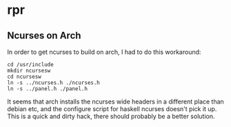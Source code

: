 # rpr

## Ncurses on Arch

In order to get ncurses to build on arch, I had to do this workaround:

```
cd /usr/include
mkdir ncursesw
cd ncursesw
ln -s ../ncurses.h ./ncurses.h
ln -s ../panel.h ./panel.h
```

It seems that arch installs the ncurses wide headers in a different place 
than debian etc, and the configure script for haskell ncurses doesn't pick
it up.  This is a quick and dirty hack, there should probably be a better solution.
